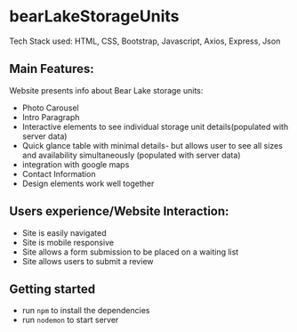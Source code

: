 # bearLakeStorageUnits

Tech Stack used:
HTML, CSS, Bootstrap, Javascript, Axios, Express, Json

## Main Features:
Website presents info about Bear Lake storage units:
- Photo Carousel
- Intro Paragraph
- Interactive elements to see individual storage unit details(populated with server data)
- Quick glance table with minimal details- but allows user to see all sizes and availability simultaneously
(populated with server data)
- integration with google maps
- Contact Information
- Design elements work well together

## Users experience/Website Interaction:
- Site is easily navigated
- Site is mobile responsive
- Site allows a form submission to be placed on a waiting list
- Site allows users to submit a review

## Getting started

- run `npm` to install the dependencies
- run `nodemon` to start server

